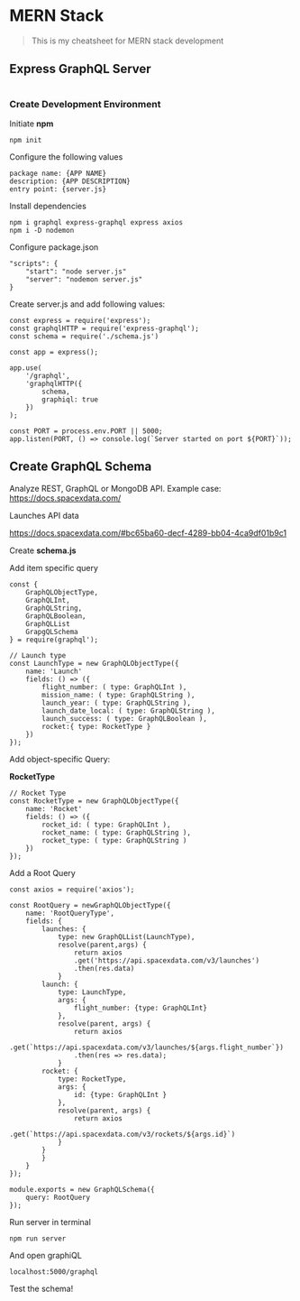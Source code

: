 # MERN Stack

> This is my cheatsheet for MERN stack development

## Express GraphQL Server

#

### Create Development Environment

Initiate **npm**

```
npm init
```

Configure the following values

```
package name: {APP NAME}
description: {APP DESCRIPTION}
entry point: {server.js}
```

Install dependencies

```
npm i graphql express-graphql express axios
npm i -D nodemon
```

Configure package.json

```
"scripts": {
    "start": "node server.js"
    "server": "nodemon server.js"
}
```

Create server.js and add following values:

```
const express = require('express');
const graphqlHTTP = require('express-graphql');
const schema = require('./schema.js')

const app = express();

app.use(
    '/graphql',
    'graphqlHTTP({
        schema,
        graphiql: true
    })
);

const PORT = process.env.PORT || 5000;
app.listen(PORT, () => console.log(`Server started on port ${PORT}`));

```

## Create GraphQL Schema

Analyze REST, GraphQL or MongoDB API.
Example case: https://docs.spacexdata.com/

Launches API data

https://docs.spacexdata.com/#bc65ba60-decf-4289-bb04-4ca9df01b9c1

Create **schema.js**

Add item specific query

```
const {
    GraphQLObjectType,
    GraphQLInt,
    GraphQLString,
    GraphQLBoolean,
    GraphQLList
    GrapgQLSchema
} = require(graphql');

// Launch type
const LaunchType = new GraphQLObjectType({
    name: 'Launch'
    fields: () => ({
        flight_number: ( type: GraphQLInt ),
        mission_name: ( type: GraphQLString ),
        launch_year: ( type: GraphQLString ),
        launch_date_local: ( type: GraphQLString ),
        launch_success: ( type: GraphQLBoolean ),
        rocket:{ type: RocketType }
    })
});
```

Add object-specific Query:

**RocketType**

```
// Rocket Type
const RocketType = new GraphQLObjectType({
    name: 'Rocket'
    fields: () => ({
        rocket_id: ( type: GraphQLInt ),
        rocket_name: ( type: GraphQLString ),
        rocket_type: ( type: GraphQLString )
    })
});
```

Add a Root Query

```
const axios = require('axios');
```

```
const RootQuery = newGraphQLObjectType({
    name: 'RootQueryType',
    fields: {
        launches: {
            type: new GraphQLList(LaunchType),
            resolve(parent,args) {
                return axios
                .get('https://api.spacexdata.com/v3/launches')
                .then(res.data)
            }
        launch: {
            type: LaunchType,
            args: {
                flight_number: {type: GraphQLInt}
            },
            resolve(parent, args) {
                return axios
                .get(`https://api.spacexdata.com/v3/launches/${args.flight_number`})
                .then(res => res.data);
            }
        rocket: {
            type: RocketType,
            args: {
                id: {type: GraphQLInt }
            },
            resolve(parent, args) {
                return axios
                    .get(`https://api.spacexdata.com/v3/rockets/${args.id}`)
            }
        }
        }
    }
});

module.exports = new GraphQLSchema({
    query: RootQuery
});
```

Run server in terminal

```
npm run server
```

And open graphiQL

```
localhost:5000/graphql
```

Test the schema!

##
